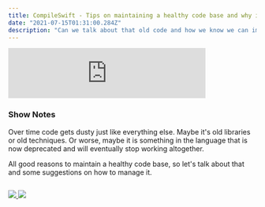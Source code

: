```yaml
---
title: CompileSwift - Tips on maintaining a healthy code base and why it matters.
date: "2021-07-15T01:31:00.284Z"
description: "Can we talk about that old code and how we know we can improve it? Some suggestions to make that happen."
---
```


<iframe src="https://anchor.fm/compileswift/embed/episodes/Tips-on-maintaining-a-healthy-code-base-and-why-it-matters-e14ca81" height="102px" width="400px" frameborder="0" scrolling="no"></iframe>

### Show Notes

Over time code gets dusty just like everything else. Maybe it's old libraries or old techniques. Or worse, maybe it is something in the language that is now deprecated and will eventually stop working altogether.

All good reasons to maintain a healthy code base, so let's talk about that and some suggestions on how to manage it.

<div class="podcastSubscribeButton">
<a href="https://anchor.fm/compileswift">
<img src="/images/subscribe-to-podcast.png" style="margin: auto;"/>
</a>
<a href="https://www.buymeacoffee.com/pwcom">
<img src="/images/buy-me-a-coffee.png" style="margin: auto; padding-top: 1em;"/>
</a>
</div>
